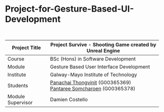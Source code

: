 # Project-for-Gesture-Based-UI-Development
<br />

| Project Title | Project Survive -  Shooting Game created by Unreal Engine |
| ------------- | ------------- |
| Course  | BSc (Hons) in Software Development  |
| Module | Gesture Based User Interface Development  |
| Institute | Galway-Mayo Institute of Technology  |
| Students  | <a href="https://github.com/Panachaijames" target="_blank">Panachai Thongvinit</a> (G00365369) <br /> <a href="https://github.com/PantareeBew" target="_blank">Pantaree Somcharoen</a> (G00365378) |
| Module Supervisor  | Damien Costello  |
